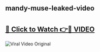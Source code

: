 ## mandy-muse-leaked-video 

# <h2><a href="http://freeplayer.one?title=mandy-muse-leaked-video&ref=21J">🔗 Click to Watch 👉🔴 VIDEO</a></h2>

<a href="http://freeplayer.one?title=mandy-muse-leaked-video&ref=21J" rel="nofollow" data-target="animated-image.originalLink"><img src="https://i.ibb.co.com/xMMVF88/686577567.gif" alt="Viral Video Original" style="max-width: 100%; display: inline-block;" data-target="animated-image.originalImage"></a>


